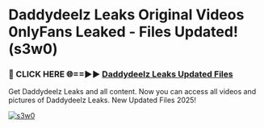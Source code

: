 # Daddydeelz Leaks Original Videos 0nlyFans Leaked - Files Updated! (s3w0)

<h3>🔴 CLICK HERE 🌐==►► <a href="https://tinyurl.com/2jnfzry5" rel="nofollow">Daddydeelz Leaks Updated Files</a></h3>

Get Daddydeelz Leaks and all content. Now you can access all videos and pictures of Daddydeelz Leaks. New Updated Files 2025!

[![s3w0](https://i.imgur.com/GyGTBgg.gif)](https://tinyurl.com/2jnfzry5)
